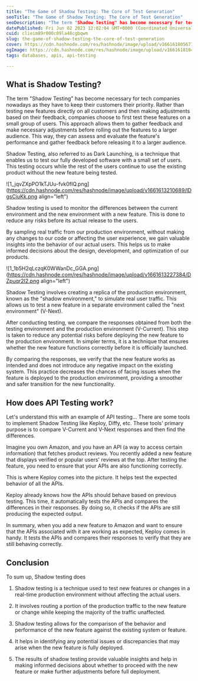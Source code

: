 ```yaml
---
title: "The Game of Shadow Testing: The Core of Test Generation"
seoTitle: "The Game of Shadow Testing: The Core of Test Generation"
seoDescription: "The term "Shadow Testing" has become necessary for tech companies nowadays as they have to keep their customers their priority!"
datePublished: Fri Jun 02 2023 12:02:04 GMT+0000 (Coordinated Universal Time)
cuid: clieim89r000c09la48cgbqwm
slug: the-game-of-shadow-testing-the-core-of-test-generation
cover: https://cdn.hashnode.com/res/hashnode/image/upload/v1661618056778/-ziR9hnMU.png
ogImage: https://cdn.hashnode.com/res/hashnode/image/upload/v1661618104798/zNU_N5xhR.png
tags: databases, apis, api-testing

---
```


## What is Shadow Testing?

The term "Shadow Testing" has become necessary for tech companies nowadays as they have to keep their customers their priority. Rather than testing new features directly on all customers and then making adjustments based on their feedback, companies choose to first test these features on a small group of users. This approach allows them to gather feedback and make necessary adjustments before rolling out the features to a larger audience. This way, they can assess and evaluate the feature's performance and gather feedback before releasing it to a larger audience.

Shadow Testing, also referred to as Dark Launching, is a technique that enables us to test our fully developed software with a small set of users. This testing occurs while the rest of the users continue to use the existing product without the new feature being tested.

![1_jqvZXpPO1kTJUu-fvk0fIQ.png](https://cdn.hashnode.com/res/hashnode/image/upload/v1661613210689/lDgsCiuKk.png align="left")

Shadow testing is used to monitor the differences between the current environment and the new environment with a new feature. This is done to reduce any risks before its actual release to the users.

By sampling real traffic from our production environment, without making any changes to our code or affecting the user experience, we gain valuable insights into the behavior of our actual users. This helps us to make informed decisions about the design, development, and optimization of our products.

![1_1b5H2qLczqK0WWanDc_GGA.png](https://cdn.hashnode.com/res/hashnode/image/upload/v1661613227384/DZpuqr2I2.png align="left")

Shadow Testing involves creating a replica of the production environment, known as the "shadow environment," to simulate real user traffic. This allows us to test a new feature in a separate environment called the "next environment" (V-Next).

After conducting testing, we compare the responses obtained from both the testing environment and the production environment (V-Current). This step is taken to reduce any potential risks before deploying the new feature to the production environment. In simpler terms, it is a technique that ensures whether the new feature functions correctly before it is officially launched.

By comparing the responses, we verify that the new feature works as intended and does not introduce any negative impact on the existing system. This practice decreases the chances of facing issues when the feature is deployed to the production environment, providing a smoother and safer transition for the new functionality.

## How does API Testing work?

Let's understand this with an example of API testing… There are some tools to implement Shadow Testing like Keploy, Diffy, etc. These tools' primary purpose is to compare V-Current and V-Next responses and then find the differences.

Imagine you own Amazon, and you have an API (a way to access certain information) that fetches product reviews. You recently added a new feature that displays verified or popular users' reviews at the top. After testing the feature, you need to ensure that your APIs are also functioning correctly.

This is where Keploy comes into the picture. It helps test the expected behavior of all the APIs.

Keploy already knows how the APIs should behave based on previous testing. This time, it automatically tests the APIs and compares the differences in their responses. By doing so, it checks if the APIs are still producing the expected output.

In summary, when you add a new feature to Amazon and want to ensure that the APIs associated with it are working as expected, Keploy comes in handy. It tests the APIs and compares their responses to verify that they are still behaving correctly.

## Conclusion

To sum up, Shadow testing does

1. Shadow testing is a technique used to test new features or changes in a real-time production environment without affecting the actual users.
    
2. It involves routing a portion of the production traffic to the new feature or change while keeping the majority of the traffic unaffected.
    
3. Shadow testing allows for the comparison of the behavior and performance of the new feature against the existing system or feature.
    
4. It helps in identifying any potential issues or discrepancies that may arise when the new feature is fully deployed.
    
5. The results of shadow testing provide valuable insights and help in making informed decisions about whether to proceed with the new feature or make further adjustments before full deployment.